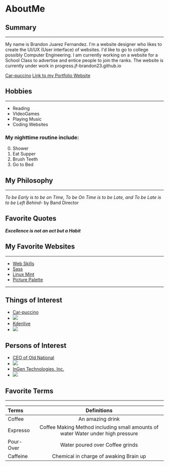 # AboutMe


## Summary
---
<p>My name is Brandon Juarez Fernandez. I'm a website designer who likes to create the UI/UX (User interface) of websites. I'd like to go to college possibly Computer Engineering. I am currently working on a website for a School Class to advertise and entice people to join the ranks. The website is currently under work in progress.jf-brandon23.github.io</p>

[Car-puccino][1]
<a href="jf-brandon23.github.io">Link to my Portfolio Website</a>

[1]:https://www.newsweek.com/coffee-world-records-national-coffee-day-378155
## Hobbies
___
- Reading
- VIdeoGames
- Playing Music
- Coding Websites

### My nighttime routine include:

0. Shower
1. Eat Supper
2. Brush Teeth
3. Go to Bed

## My Philosophy
---
*To be Early is to be on Time, To be On Time is to be Late, and To be Late is to be Left Behind*- by Band Director

## Favorite Quotes
_**Excellence is not an act but a Habit**_

## My Favorite Websites
---
- [Web Skills](https://andreasbm.github.io/web-skills/)
- [Sass](https://sass-lang.com/install)
- [Linux Mint](https://www.linuxmint.com/)
- [Picture Palette](https://picture-palette.web.app/)
---
## Things of Interest
- [Car-puccino](https://www.newsweek.com/coffee-world-records-national-coffee-day-378155)
- <img src="https://imgs.search.brave.com/yR7m4P9xFNp5X-HOEtrbUQN28Ks-NYKp90OZaeqgryY/rs:fit:1049:225:1/g:ce/aHR0cHM6Ly90c2U0/Lm1tLmJpbmcubmV0/L3RoP2lkPU9JUC56/ZmZyRzlYSXRjOUgz/U3VpME5EQkFRSGFE/VyZwaWQ9QXBp">
 - [Kdenlive](https://kdenlive.org/en/)
 - <img src="https://kdenlive.org/wp-content/uploads/2016/06/slide2.png">


## Persons of Interest
 - [CEO of Old National](https://ir.oldnational.com/corporate-information/officers-directors/default.aspx)
 - <img src="https://encrypted-tbn0.gstatic.com/images?q=tbn:ANd9GcSXcXf_plV3bTzSRAhRQ6F9GXjwTl6A9EwWhGPbZJATFI_pIYiFOX1neaJ1pmRIPqlytzs&usqp=CAU">
 - [InGen Technologies, Inc.](https://www.linkedin.com/company/ingentek?trk=public_profile_topcard-current-company)
 - <img src="https://www.ingentek.com/">

## Favorite Terms
---
| Terms | Definitions |
|:-|:-------:|  
|Coffee| An amazing drink |
|Expresso| Coffee Making Method including small amounts of water Water under high pressure |
|Pour-Over| Water poured over Coffee grinds|
|Caffeine| Chemical in charge of awaking Brain up|
